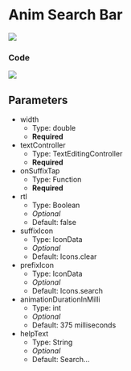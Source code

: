 # Anim Search Bar 

<img src ="https://i.ibb.co/YyPgkgg/ezgif-com-gif-maker.gif">

### Code
<img src="https://i.ibb.co/k80JSS3/carbon.png">

## Parameters
  - width 
    - Type: double
    - <b>Required</b>
  - textController  
    - Type: TextEditingController 
    - <b>Required</b>
  -  onSuffixTap 
     - Type: Function
     - <b>Required</b>
-  rtl 
     - Type: Boolean
     - <i>Optional</i>
     - Default: false
  -  suffixIcon 
     - Type: IconData
     - <i>Optional</i>
     - Default: Icons.clear
  -  prefixIcon  
     - Type: IconData
     - <i>Optional</i>
     - Default: Icons.search
  -  animationDurationInMilli 
     - Type: int 
     - <i>Optional</i>
     - Default: 375 milliseconds
  -  helpText 
     - Type: String
      - <i>Optional</i>
      - Default: Search...

